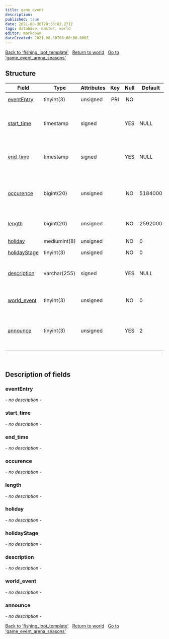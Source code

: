 ```yaml
---
title: game_event
description: 
published: true
date: 2021-08-30T20:38:02.271Z
tags: database, master, world
editor: markdown
dateCreated: 2021-08-30T06:00:00.000Z
---
```


<a href="https://trinitycore.info/de/database/master/world/fishing_loot_template" class="mt-5 v-btn v-btn--depressed v-btn--flat v-btn--outlined theme--light v-size--default darkblue--text text--lighten-3"><span class="v-btn__content"><i aria-hidden="true" class="v-icon notranslate v-icon--left mdi mdi-arrow-left theme--light"></i><span>Back to 'fishing_loot_template'</span></span></a>&nbsp;&nbsp;&nbsp;<a href="https://trinitycore.info/de/database/master/world/home" class="mt-5 v-btn v-btn--depressed v-btn--flat v-btn--outlined theme--light v-size--default darkblue--text text--lighten-3"><span class="v-btn__content"><i aria-hidden="true" class="v-icon notranslate v-icon--left mdi mdi-home-outline theme--light"></i><span>Return to world</span></span></a>&nbsp;&nbsp;&nbsp;<a href="https://trinitycore.info/de/database/master/world/game_event_arena_seasons" class="mt-5 v-btn v-btn--depressed v-btn--flat v-btn--outlined theme--light v-size--default darkblue--text text--lighten-3"><span class="v-btn__content"><span>Go to 'game_event_arena_seasons'</span><i aria-hidden="true" class="v-icon notranslate v-icon--right mdi mdi-arrow-right theme--light"></i></span></a>

## Structure

| Field | Type | Attributes | Key | Null | Default | Extra | Comment |
| --- | --- | --- | :---: | :---: | --- | --- | --- |
| [eventEntry](#evententry) | tinyint(3) | unsigned | PRI | NO |  |  | Entry of the game event |
| [start_time](#start_time) | timestamp | signed |  | YES | NULL |  | Absolute start date, the event will never start before |
| [end_time](#end_time) | timestamp | signed |  | YES | NULL |  | Absolute end date, the event will never start after |
| [occurence](#occurence) | bigint(20) | unsigned |  | NO | 5184000 |  | Delay in minutes between occurences of the event |
| [length](#length) | bigint(20) | unsigned |  | NO | 2592000 |  | Length in minutes of the event |
| [holiday](#holiday) | mediumint(8) | unsigned |  | NO | 0 |  | Client side holiday id |
| [holidayStage](#holidaystage) | tinyint(3) | unsigned |  | NO | 0 |  |  |
| [description](#description) | varchar(255) | signed |  | YES | NULL |  | Description of the event displayed in console |
| [world_event](#world_event) | tinyint(3) | unsigned |  | NO | 0 |  | 0 if normal event, 1 if world event |
| [announce](#announce) | tinyint(3) | unsigned |  | YES | 2 |  | 0 dont announce, 1 announce, 2 value from config |
&nbsp;
## Description of fields

### eventEntry
*- no description -*
&nbsp;

### start_time
*- no description -*
&nbsp;

### end_time
*- no description -*
&nbsp;

### occurence
*- no description -*
&nbsp;

### length
*- no description -*
&nbsp;

### holiday
*- no description -*
&nbsp;

### holidayStage
*- no description -*
&nbsp;

### description
*- no description -*
&nbsp;

### world_event
*- no description -*
&nbsp;

### announce
*- no description -*
&nbsp;

<a href="https://trinitycore.info/de/database/master/world/fishing_loot_template" class="mt-5 v-btn v-btn--depressed v-btn--flat v-btn--outlined theme--light v-size--default darkblue--text text--lighten-3"><span class="v-btn__content"><i aria-hidden="true" class="v-icon notranslate v-icon--left mdi mdi-arrow-left theme--light"></i><span>Back to 'fishing_loot_template'</span></span></a>&nbsp;&nbsp;&nbsp;<a href="https://trinitycore.info/de/database/master/world/home" class="mt-5 v-btn v-btn--depressed v-btn--flat v-btn--outlined theme--light v-size--default darkblue--text text--lighten-3"><span class="v-btn__content"><i aria-hidden="true" class="v-icon notranslate v-icon--left mdi mdi-home-outline theme--light"></i><span>Return to world</span></span></a>&nbsp;&nbsp;&nbsp;<a href="https://trinitycore.info/de/database/master/world/game_event_arena_seasons" class="mt-5 v-btn v-btn--depressed v-btn--flat v-btn--outlined theme--light v-size--default darkblue--text text--lighten-3"><span class="v-btn__content"><span>Go to 'game_event_arena_seasons'</span><i aria-hidden="true" class="v-icon notranslate v-icon--right mdi mdi-arrow-right theme--light"></i></span></a>

